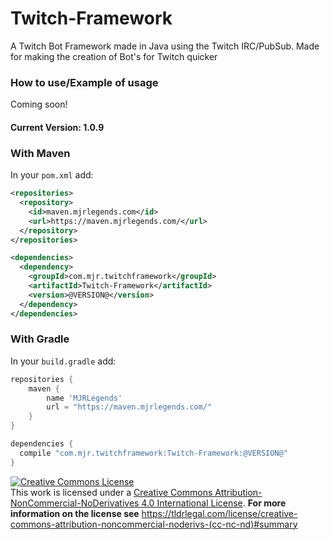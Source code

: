 # Twitch-Framework 
A Twitch Bot Framework made in Java using the Twitch IRC/PubSub. Made for making the creation of Bot's for Twitch quicker

### How to use/Example of usage
Coming soon!

#### Current Version: 1.0.9
### With Maven
In your `pom.xml` add:
```xml
<repositories>
  <repository>
    <id>maven.mjrlegends.com</id>
    <url>https://maven.mjrlegends.com/</url>
  </repository>
</repositories>

<dependencies>
  <dependency>
    <groupId>com.mjr.twitchframework</groupId>
    <artifactId>Twitch-Framework</artifactId>
    <version>@VERSION@</version>
  </dependency>
</dependencies>
```
### With Gradle
In your `build.gradle` add: 
```groovy
repositories {
  	maven {
	    name 'MJRLegends'
	    url = "https://maven.mjrlegends.com/"
    }
}

dependencies {
  compile "com.mjr.twitchframework:Twitch-Framework:@VERSION@"
}
```

<a rel="license" href="http://creativecommons.org/licenses/by-nc-nd/4.0/"><img alt="Creative Commons License" style="border-width:0" src="https://i.creativecommons.org/l/by-nc-nd/4.0/88x31.png" /></a><br />This work is licensed under a <a rel="license" href="http://creativecommons.org/licenses/by-nc-nd/4.0/">Creative Commons Attribution-NonCommercial-NoDerivatives 4.0 International License</a>. **For more information on the license see** https://tldrlegal.com/license/creative-commons-attribution-noncommercial-noderivs-(cc-nc-nd)#summary
